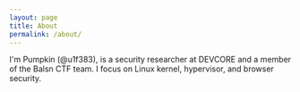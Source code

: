 ```yaml
---
layout: page
title: About
permalink: /about/
---
```


I'm Pumpkin (@u1f383), is a security researcher at DEVCORE and a member of the Balsn CTF team. I focus on Linux kernel, hypervisor, and browser security.